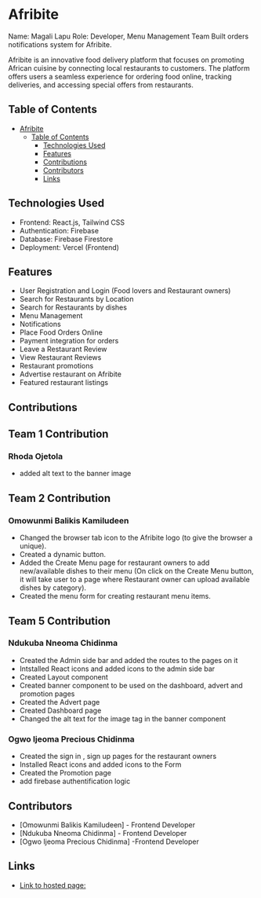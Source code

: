 # Afribite
Name: Magali Lapu
Role: Developer, Menu Management Team
Built orders notifications system for Afribite.

Afribite is an innovative food delivery platform that focuses on promoting African cuisine by connecting local restaurants to customers. The platform offers users a seamless experience for ordering food online, tracking deliveries, and accessing special offers from restaurants.

## Table of Contents

- [Afribite](#afribite)
  - [Table of Contents](#table-of-contents)
    - [Technologies Used](#technologies-used)
    - [Features](#features)
    - [Contributions](#contributions)
    - [Contributors](#contributors)
    - [Links](#links)

## Technologies Used

- Frontend: React.js, Tailwind CSS
- Authentication: Firebase
- Database: Firebase Firestore
- Deployment: Vercel (Frontend)

## Features

- User Registration and Login (Food lovers and Restaurant owners)
- Search for Restaurants by Location
- Search for Restaurants by dishes
- Menu Management
- Notifications
- Place Food Orders Online
- Payment integration for orders
- Leave a Restaurant Review
- View Restaurant Reviews
- Restaurant promotions
- Advertise restaurant on Afribite
- Featured restaurant listings

## Contributions

## Team 1 Contribution

### Rhoda Ojetola

- added alt text to the banner image

## Team 2 Contribution

### Omowunmi Balikis Kamiludeen

- Changed the browser tab icon to the Afribite logo (to give the browser a unique).
- Created a dynamic button.
- Added the Create Menu page for restaurant owners to add new/available dishes to their menu (On click on the Create Menu button, it will take user to a page where Restaurant owner can upload available dishes by category).
- Created the menu form for creating restaurant menu items.

## Team 5 Contribution

### Ndukuba Nneoma Chidinma
- Created the Admin side bar and added the routes to the pages on it
- Intstalled React icons and added icons to the admin side bar
- Created Layout component
- Created banner component to be used on the dashboard, advert and promotion pages
- Created the Advert page
- Created Dashboard page
- Changed the alt text for the image tag in the banner component 


### Ogwo Ijeoma Precious Chidinma 
- Created the sign in , sign up pages for the restaurant owners
- Installed React icons and added icons to the Form
- Created the Promotion page 
- add firebase authentification logic

## Contributors

- [Omowunmi Balikis Kamiludeen] - Frontend Developer
- [Ndukuba Nneoma Chidinma] - Frontend Developer
- [Ogwo Ijeoma Precious Chidinma] -Frontend Developer

## Links

- [Link to hosted page:](https://afribite.vercel.app/)
